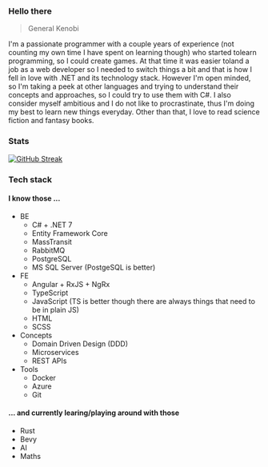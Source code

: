 ### Hello there
> General Kenobi

I'm a passionate programmer with a couple years of experience (not counting my own time I have spent on learning though) who started tolearn programming, so I could create games. At that time it was easier toland a job as a web developer so I needed to switch things a bit and that is how I fell in love with .NET and its technology stack. However I'm open minded, so I'm taking a peek at other languages and trying to understand their concepts and approaches, so I could try to use them with C#. I also consider myself ambitious and I do not like to procrastinate, thus I'm doing my best to learn new things everyday. Other than that, I love to read science fiction and fantasy books.

### Stats
[![GitHub Streak](https://streak-stats.demolab.com?user=lukaszmojek&theme=omni&border_radius=10&background=000000&border=2C4F00&stroke=2C4F00&ring=C9C400&fire=00E228&currStreakNum=C9C400&sideNums=C9C400&currStreakLabel=00E228&sideLabels=00E228&dates=8322FF&excludeDaysLabel=8322FF&hide_longest_streak=true)](https://git.io/streak-stats)

### Tech stack
#### I know those ...

- BE
  - C# + .NET 7
  - Entity Framework Core
  - MassTransit
  - RabbitMQ 
  - PostgreSQL
  - MS SQL Server (PostgeSQL is better)
- FE 
  - Angular + RxJS + NgRx
  - TypeScript
  - JavaScript (TS is better though there are always things that need to be in plain JS)
  - HTML
  - SCSS
- Concepts
  - Domain Driven Design (DDD)
  - Microservices
  - REST APIs
- Tools
  - Docker
  - Azure
  - Git

#### ... and currently learing/playing around with those
- Rust
- Bevy
- AI
- Maths
